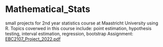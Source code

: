 # Mathematical_Stats
small projects for 2nd year statistics course at Maastricht University using R.
Topics coverwed in this course include: point estimation, hypothesis testing, interval estimation, regression, bootstrap
Assignment: 
[EBC2107_Project_2022.pdf](https://github.com/tobias-schnabel/Mathematical-Stats/files/8335873/EBC2107_Project_2022.pdf)
